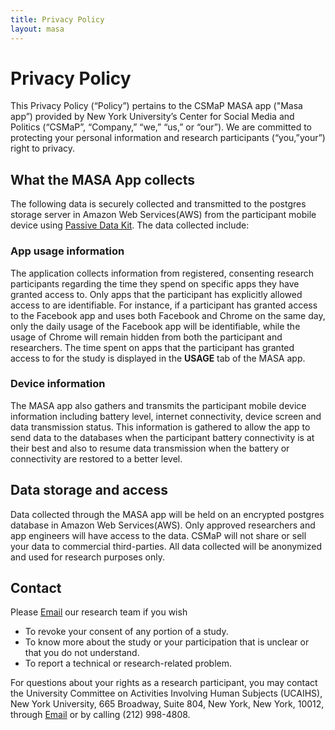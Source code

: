```yaml
---
title: Privacy Policy
layout: masa
---
```

# Privacy Policy
This Privacy Policy (“Policy”) pertains to the CSMaP MASA app ("Masa app”) provided by New York University’s Center for Social Media and Politics (“CSMaP”, “Company,” “we,” “us,” or “our”). We are committed to protecting your personal information and research participants (“you,”your”) right to privacy.

## What the MASA App collects
The following data is securely collected and transmitted to the postgres storage server in Amazon Web Services(AWS) from the participant mobile device using [Passive Data Kit](https://passivedatakit.org). The data collected include: 

### App usage information
The application collects information from registered, consenting research participants regarding the time they spend on specific apps they have granted access to. Only apps that the participant has explicitly allowed access to are identifiable. For instance, if a participant has granted access to the Facebook app and uses both Facebook and Chrome on the same day, only the daily usage of the Facebook app will be identifiable, while the usage of Chrome will remain hidden from both the participant and researchers. The time spent on apps that the participant has granted access to for the study is displayed in the **USAGE** tab of the MASA app.

### Device information
The MASA app also gathers and transmits the participant mobile device information including battery level, internet connectivity, device screen and data transmission status. This information is gathered to allow the app to send data to the databases when the participant battery connectivity is at their best and also to resume data transmission when the battery or connectivity are restored to a better level.  

## Data storage and access
Data collected through the MASA app will be held on an encrypted postgres database in Amazon Web Services(AWS). Only approved researchers and app engineers will have access to the data. CSMaP will not share or sell your data to commercial third-parties. All data collected will be anonymized and used for research purposes only. 

## Contact 
Please <a href="mailto:globalsocialmediastudy@gmail.com ">Email</a> our research team if you wish 
* To revoke your consent of any portion of a study.
* To know more about the study or your participation that is unclear or that you do not understand. 
* To report a technical or research-related problem.

For questions about your rights as a research participant, you may contact the University Committee on Activities Involving Human Subjects (UCAIHS), New York University, 665 Broadway, Suite 804, New York, New York, 10012, through <a href="mailto:ask.humansubjects@nyu.edu">Email</a> or by calling (212) 998-4808.

